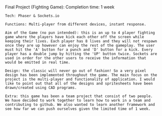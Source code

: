 Final Project (Fighting Game):
Completion time: 1 week

    Tech: Phaser & Sockets.io

    Functions: Multi-player from different devices, instant response.

    Aim of the Game (no pun intended): this is an up to 4 player fighting game where the players have kick each other off the screen while keeping their lives. Each player has 8 lives and they will not respawn once they are up however can enjoy the rest of the gameplay. The user must hit the 'A' button for a punch and 'D' button for a kick. Every player has a double jump by hitting the 'UP' button twice. Sockets are used in order for the other users to receive the information that would be emitted in real time.

    Design: the classic will never go out of fashion! So a very pixel design has been implemented throughout the game. The main focus on the project is the multi-player and functionality of application. I would like to point out that all of the designs and spritesheets have been drawn/created using CAD programs.

    Extra: this game has been a team project that consist of two people. We have decided to work together to learn how to work in a team and contributing to github. We also wanted to learn another framework and see how far we can push ourselves given the limited time of 1 week.
